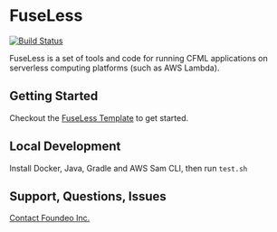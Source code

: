 # FuseLess

[![Build Status](https://travis-ci.org/foundeo/fuseless.svg?branch=master)](https://travis-ci.org/foundeo/fuseless)


FuseLess is a set of tools and code for running CFML applications on serverless computing platforms (such as AWS Lambda).

## Getting Started

Checkout the [FuseLess Template](https://github.com/foundeo/fuseless-template) to get started.

## Local Development

Install Docker, Java, Gradle and AWS Sam CLI, then run `test.sh` 

## Support, Questions, Issues

[Contact Foundeo Inc.](https://foundeo.com/consulting/coldfusion/) 
